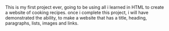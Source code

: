This is my first project ever, going to be using all i learned in HTML to create a website of cooking recipes.
once i complete this project, i will have demonstrated the ability, to make a website that has a title, heading, paragraphs, lists, images and links.
